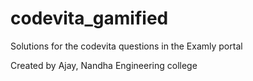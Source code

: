 # codevita_gamified
Solutions for the codevita questions in the Examly portal

Created by Ajay, Nandha Engineering college
